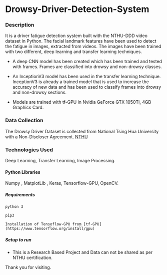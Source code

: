 # Drowsy-Driver-Detection-System

### Description
It is a driver fatigue detection system built with the NTHU-DDD video dataset in Python. The facial landmark features have been used to detect the fatigue in images, extracted from videos. The images have been trained with two different, deep learning and transfer learning techniques.

- A deep CNN model has been created which has been trained and tested with frames. Frames are classified into drowsy and non-drowsy classes.

- An InceptionV3 model has been used in the transfer learning technique. InceptionV3 is already a trained model that is used to increase the accuracy of new data and has been used to classify frames into drowsy and non-drowsy sections.

- Models are trained with tf-GPU in Nvidia GeForce GTX 1050Ti, 4GB Graphics Card.


### Data Collection
The Drowsy Driver Dataset is collected from National Tsing Hua University with a Non-Discloser Agreement. [NTHU](http://nthu-en.site.nthu.edu.tw/)

### Technologies Used
Deep Learning, Transfer Learning, Image Processing.

#### Python Libraries
Numpy , MatplotLib , Keras, Tensorflow-GPU, OpenCV.

##### Requirements
```
python 3

pip3 

Installation of Tensoflow-GPU from [tf-GPU](https://www.tensorflow.org/install/gpu)
```

##### Setup to run

+ This is a Research Based Project and Data can not be shared as per NTHU certification.

Thank you for visiting.


